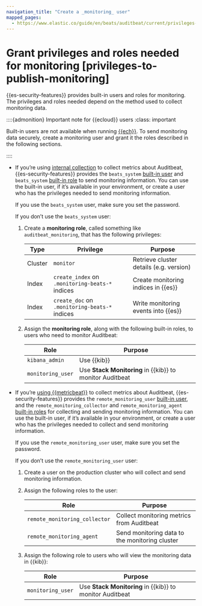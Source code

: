 ```yaml
---
navigation_title: "Create a _monitoring_ user"
mapped_pages:
  - https://www.elastic.co/guide/en/beats/auditbeat/current/privileges-to-publish-monitoring.html
---
```


# Grant privileges and roles needed for monitoring [privileges-to-publish-monitoring]


{{es-security-features}} provides built-in users and roles for monitoring. The privileges and roles needed depend on the method used to collect monitoring data.

::::{admonition} Important note for {{ecloud}} users
:class: important

Built-in users are not available when running [{{ech}}](https://www.elastic.co/cloud). To send monitoring data securely, create a monitoring user and grant it the roles described in the following sections.

::::


* If you’re using [internal collection](/reference/auditbeat/monitoring-internal-collection.md) to collect metrics about Auditbeat, {{es-security-features}} provides the `beats_system` [built-in user](docs-content://deploy-manage/users-roles/cluster-or-deployment-auth/built-in-users.md) and `beats_system` [built-in role](elasticsearch://reference/elasticsearch/roles.md) to send monitoring information. You can use the built-in user, if it’s available in your environment, or create a user who has the privileges needed to send monitoring information.

    If you use the `beats_system` user, make sure you set the password.

    If you don’t use the `beats_system` user:

    1. Create a **monitoring role**, called something like `auditbeat_monitoring`, that has the following privileges:

        | Type | Privilege | Purpose |
        | --- | --- | --- |
        | Cluster | `monitor` | Retrieve cluster details (e.g. version) |
        | Index | `create_index` on `.monitoring-beats-*` indices | Create monitoring indices in {{es}} |
        | Index | `create_doc` on `.monitoring-beats-*` indices | Write monitoring events into {{es}} |

    2. Assign the **monitoring role**, along with the following built-in roles, to users who need to monitor Auditbeat:

        | Role | Purpose |
        | --- | --- |
        | `kibana_admin` | Use {{kib}} |
        | `monitoring_user` | Use **Stack Monitoring** in {{kib}} to monitor Auditbeat |

* If you’re [using {{metricbeat}}](/reference/auditbeat/monitoring-metricbeat-collection.md) to collect metrics about Auditbeat, {{es-security-features}} provides the `remote_monitoring_user` [built-in user](docs-content://deploy-manage/users-roles/cluster-or-deployment-auth/built-in-users.md), and the `remote_monitoring_collector` and `remote_monitoring_agent` [built-in roles](elasticsearch://reference/elasticsearch/roles.md) for collecting and sending monitoring information. You can use the built-in user, if it’s available in your environment, or create a user who has the privileges needed to collect and send monitoring information.

    If you use the `remote_monitoring_user` user, make sure you set the password.

    If you don’t use the `remote_monitoring_user` user:

    1. Create a user on the production cluster who will collect and send monitoring information.
    2. Assign the following roles to the user:

        | Role | Purpose |
        | --- | --- |
        | `remote_monitoring_collector` | Collect monitoring metrics from Auditbeat |
        | `remote_monitoring_agent` | Send monitoring data to the monitoring cluster |

    3. Assign the following role to users who will view the monitoring data in {{kib}}:

        | Role | Purpose |
        | --- | --- |
        | `monitoring_user` | Use **Stack Monitoring** in {{kib}} to monitor Auditbeat |


